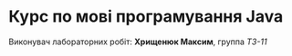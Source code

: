 # Курс по мові програмування Java

Виконувач лабораторних робіт: **Хрищенюк Максим**, группа *ТЗ-11*
